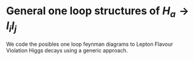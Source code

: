 # General one loop structures of $H_a \rightarrow l_i l_j$
We code the posibles one loop feynman diagrams to Lepton Flavour Violation Higgs decays using a generic approach.

